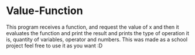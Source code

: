 # Value-Function
This program receives a function, and request the value of x and then it evaluates the function and print the result
and prints the type of operation it is, quantity of variables, operator and numbers.
This was made as a school project feel free to use it as you want :D
